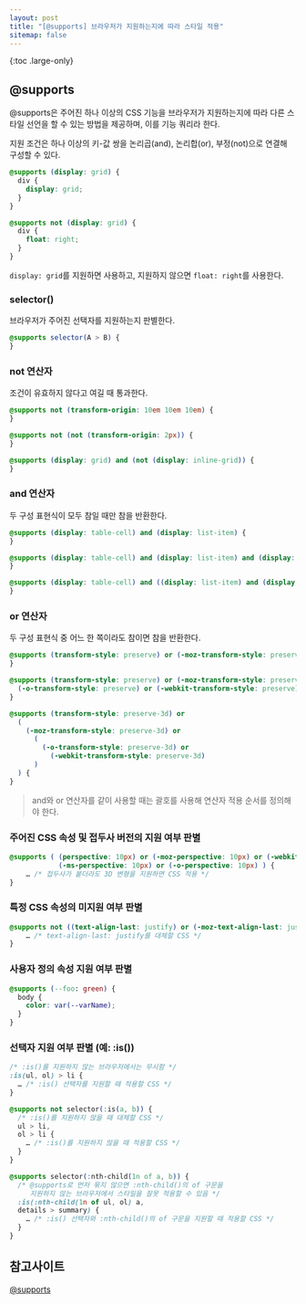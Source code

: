 ```yaml
---
layout: post
title: "[@supports] 브라우저가 지원하는지에 따라 스타일 적용"
sitemap: false
---
```


{:toc .large-only}

## @supports

@supports은 주어진 하나 이상의 CSS 기능을 브라우저가 지원하는지에 따라 다른 스타일 선언을 할 수 있는 방법을 제공하며, 이를 기능 쿼리라 한다.

지원 조건은 하나 이상의 키-값 쌍을 논리곱(and), 논리합(or), 부정(not)으로 연결해 구성할 수 있다.

```css
@supports (display: grid) {
  div {
    display: grid;
  }
}

@supports not (display: grid) {
  div {
    float: right;
  }
}
```

`display: grid`를 지원하면 사용하고, 지원하지 않으면 `float: right`를 사용한다.

### selector()

브라우저가 주어진 선택자를 지원하는지 판별한다.

```css
@supports selector(A > B) {
}
```

### not 연산자

조건이 유효하지 않다고 여길 때 통과한다.

```css
@supports not (transform-origin: 10em 10em 10em) {
}

@supports not (not (transform-origin: 2px)) {
}

@supports (display: grid) and (not (display: inline-grid)) {
}
```

### and 연산자

두 구성 표현식이 모두 참일 때만 참을 반환한다.

```css
@supports (display: table-cell) and (display: list-item) {
}

@supports (display: table-cell) and (display: list-item) and (display: run-in) {
}

@supports (display: table-cell) and ((display: list-item) and (display: run-in)) {
}
```

### or 연산자

두 구성 표현식 중 어느 한 쪽이라도 참이면 참을 반환한다.

```css
@supports (transform-style: preserve) or (-moz-transform-style: preserve) {
}

@supports (transform-style: preserve) or (-moz-transform-style: preserve) or
  (-o-transform-style: preserve) or (-webkit-transform-style: preserve) {
}

@supports (transform-style: preserve-3d) or
  (
    (-moz-transform-style: preserve-3d) or
      (
        (-o-transform-style: preserve-3d) or
          (-webkit-transform-style: preserve-3d)
      )
  ) {
}
```

> and와 or 연산자를 같이 사용할 때는 괄호를 사용해 연산자 적용 순서를 정의해야 한다.

### 주어진 CSS 속성 및 접두사 버전의 지원 여부 판별

```css
@supports ( (perspective: 10px) or (-moz-perspective: 10px) or (-webkit-perspective: 10px) or
            (-ms-perspective: 10px) or (-o-perspective: 10px) ) {
    … /* 접두사가 붙더라도 3D 변형을 지원하면 CSS 적용 */
}
```

### 특정 CSS 속성의 미지원 여부 판별

```css
@supports not ((text-align-last: justify) or (-moz-text-align-last: justify) ){
    … /* text-align-last: justify를 대체할 CSS */
}
```

### 사용자 정의 속성 지원 여부 판별

```css
@supports (--foo: green) {
  body {
    color: var(--varName);
  }
}
```

### 선택자 지원 여부 판별 (예: :is())

```css
/* :is()를 지원하지 않는 브라우저에서는 무시함 */
:is(ul, ol) > li {
  … /* :is() 선택자를 지원할 때 적용할 CSS */
}

@supports not selector(:is(a, b)) {
  /* :is()를 지원하지 않을 때 대체할 CSS */
  ul > li,
  ol > li {
    … /* :is()를 지원하지 않을 때 적용할 CSS */
  }
}

@supports selector(:nth-child(1n of a, b)) {
  /* @supports로 먼저 묶지 않으면 :nth-child()의 of 구문을
     지원하지 않는 브라우저에서 스타일을 잘못 적용할 수 있음 */
  :is(:nth-child(1n of ul, ol) a,
  details > summary) {
    … /* :is() 선택자와 :nth-child()의 of 구문을 지원할 때 적용할 CSS */
  }
}
```

## 참고사이트

[@supports](https://developer.mozilla.org/ko/docs/Web/CSS/@supports)
